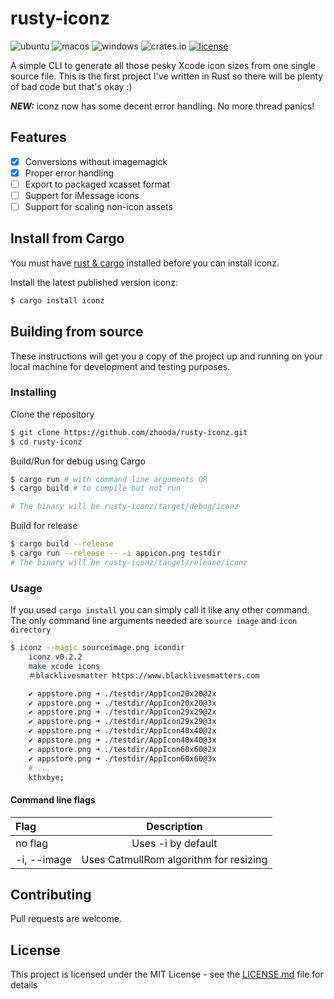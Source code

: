 # rusty-iconz

![ubuntu](https://img.shields.io/github/workflow/status/zhooda/rusty-iconz/ubuntu?label=ubuntu&logo=ubuntu&logoColor=white)
![macos](https://img.shields.io/github/workflow/status/zhooda/rusty-iconz/macos?label=macOS&logo=apple&logoColor=white)
![windows](https://img.shields.io/github/workflow/status/zhooda/rusty-iconz/windows?label=windows&logo=windows&logoColor=white)
![crates.io](https://img.shields.io/crates/v/iconz)
[![license](https://img.shields.io/badge/license-MIT-blue.svg)](https://github.com/zhooda/rusty-iconz/blob/master/LICENSE.md)

A simple CLI to generate all those pesky Xcode icon sizes from one single source file. This is the first project I've written in Rust so there will be plenty of bad code but that's okay :)

***NEW:*** iconz now has some decent error handling. No more thread panics!

## Features

- [x] Conversions without imagemagick
- [x] Proper error handling
- [ ] Export to packaged xcasset format
- [ ] Support for iMessage icons
- [ ] Support for scaling non-icon assets

## Install from Cargo

You must have [rust & cargo](https://www.rust-lang.org) installed before you can install iconz.

Install the latest published version iconz:

```bash
$ cargo install iconz
```

## Building from source

These instructions will get you a copy of the project up and running on your local machine for development and testing purposes.

### Installing

Clone the repository
```bash
$ git clone https://github.com/zhooda/rusty-iconz.git
$ cd rusty-iconz
```

Build/Run for debug using Cargo
```bash
$ cargo run # with command line arguments OR
$ cargo build # to compile but not run

# The binary will be rusty-iconz/target/debug/iconz
```

Build for release
```bash
$ cargo build --release
$ cargo run --release -- -i appicon.png testdir
# The binary will be rusty-iconz/target/release/iconz
```

### Usage

If you used `cargo install` you can simply call it like any other command. The only command line arguments needed are `source image` and `icon directory`
```bash
$ iconz --magic sourceimage.png icondir
    iconz v0.2.2
    make xcode icons
    ＃blacklivesmatter https://www.blacklivesmatters.com

    ✔ appstore.png ➜ ./testdir/AppIcon20x20@2x
    ✔ appstore.png ➜ ./testdir/AppIcon20x20@3x
    ✔ appstore.png ➜ ./testdir/AppIcon29x29@2x
    ✔ appstore.png ➜ ./testdir/AppIcon29x29@3x
    ✔ appstore.png ➜ ./testdir/AppIcon40x40@2x
    ✔ appstore.png ➜ ./testdir/AppIcon40x40@3x
    ✔ appstore.png ➜ ./testdir/AppIcon60x60@2x
    ✔ appstore.png ➜ ./testdir/AppIcon60x60@3x
    # ...
    kthxbye;
```
#### Command line flags
| Flag        |                          Description                          |
| :---------- | :-----------------------------------------------------------: |
| no flag     |                      Uses -i by default                       |
| -i, --image | Uses CatmullRom algorithm for resizing |

## Contributing

Pull requests are welcome.

## License

This project is licensed under the MIT License - see the [LICENSE.md](LICENSE.md) file for details

